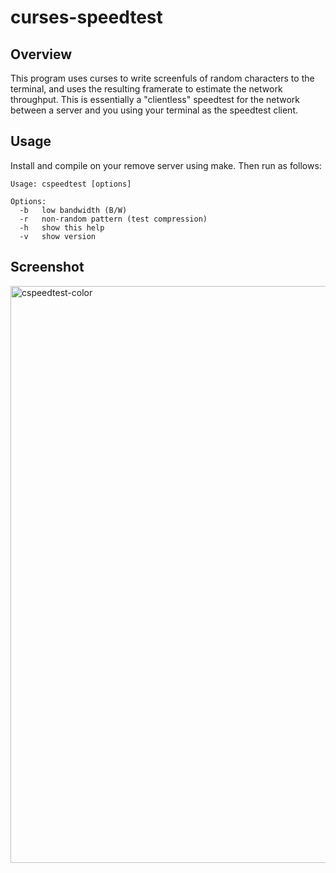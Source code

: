 # curses-speedtest

## Overview

This program uses curses to write screenfuls of random characters to the terminal, and uses the resulting framerate to estimate the network throughput. This is essentially a "clientless" speedtest for the network between a server and you using your terminal as the speedtest client.

## Usage

Install and compile on your remove server using make. Then run as follows:

```
Usage: cspeedtest [options]

Options:
  -b   low bandwidth (B/W)
  -r   non-random pattern (test compression)
  -h   show this help
  -v   show version
```

## Screenshot

<img width="923" alt="cspeedtest-color" src="https://user-images.githubusercontent.com/660566/147842191-f486bfaa-2f5c-4466-a19b-7e73e34e956f.png">
